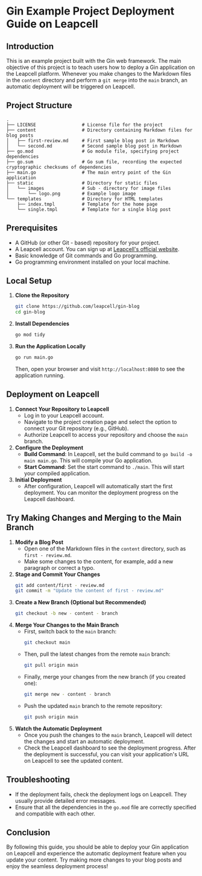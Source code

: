 # Gin Example Project Deployment Guide on Leapcell

## Introduction

This is an example project built with the Gin web framework. The main objective of this project is to teach users how to deploy a Gin application on the Leapcell platform. Whenever you make changes to the Markdown files in the `content` directory and perform a `git merge` into the `main` branch, an automatic deployment will be triggered on Leapcell.

## Project Structure

```
.
├── LICENSE                 # License file for the project
├── content                 # Directory containing Markdown files for blog posts
│   ├── first-review.md     # First sample blog post in Markdown
│   └── second.md           # Second sample blog post in Markdown
├── go.mod                  # Go module file, specifying project dependencies
├── go.sum                  # Go sum file, recording the expected cryptographic checksums of dependencies
├── main.go                 # The main entry point of the Gin application
├── static                  # Directory for static files
│   └── images              # Sub - directory for image files
│       └── logo.png        # Example logo image
└── templates               # Directory for HTML templates
    ├── index.tmpl          # Template for the home page
    └── single.tmpl         # Template for a single blog post
```

## Prerequisites

- A GitHub (or other Git - based) repository for your project.
- A Leapcell account. You can sign up at [Leapcell's official website](https://leapcell.io).
- Basic knowledge of Git commands and Go programming.
- Go programming environment installed on your local machine.

## Local Setup

1. **Clone the Repository**
   ```bash
   git clone https://github.com/leapcell/gin-blog
   cd gin-blog
   ```
2. **Install Dependencies**
   ```bash
   go mod tidy
   ```
3. **Run the Application Locally**
   ```bash
   go run main.go
   ```
   Then, open your browser and visit `http://localhost:8080` to see the application running.

## Deployment on Leapcell

1. **Connect Your Repository to Leapcell**
   - Log in to your Leapcell account.
   - Navigate to the project creation page and select the option to connect your Git repository (e.g., GitHub).
   - Authorize Leapcell to access your repository and choose the `main` branch.
2. **Configure the Deployment**
   - **Build Command**: In Leapcell, set the build command to `go build -o main main.go`. This will compile your Go application.
   - **Start Command**: Set the start command to `./main`. This will start your compiled application.
3. **Initial Deployment**
   - After configuration, Leapcell will automatically start the first deployment. You can monitor the deployment progress on the Leapcell dashboard.

## Try Making Changes and Merging to the Main Branch

1. **Modify a Blog Post**
   - Open one of the Markdown files in the `content` directory, such as `first - review.md`.
   - Make some changes to the content, for example, add a new paragraph or correct a typo.
2. **Stage and Commit Your Changes**
   ```bash
   git add content/first - review.md
   git commit -m "Update the content of first - review.md"
   ```
3. **Create a New Branch (Optional but Recommended)**
   ```bash
   git checkout -b new - content - branch
   ```
4. **Merge Your Changes to the Main Branch**
   - First, switch back to the `main` branch:
     ```bash
     git checkout main
     ```
   - Then, pull the latest changes from the remote `main` branch:
     ```bash
     git pull origin main
     ```
   - Finally, merge your changes from the new branch (if you created one):
     ```bash
     git merge new - content - branch
     ```
   - Push the updated `main` branch to the remote repository:
     ```bash
     git push origin main
     ```
5. **Watch the Automatic Deployment**
   - Once you push the changes to the `main` branch, Leapcell will detect the changes and start an automatic deployment.
   - Check the Leapcell dashboard to see the deployment progress. After the deployment is successful, you can visit your application's URL on Leapcell to see the updated content.

## Troubleshooting

- If the deployment fails, check the deployment logs on Leapcell. They usually provide detailed error messages.
- Ensure that all the dependencies in the `go.mod` file are correctly specified and compatible with each other.

## Conclusion

By following this guide, you should be able to deploy your Gin application on Leapcell and experience the automatic deployment feature when you update your content. Try making more changes to your blog posts and enjoy the seamless deployment process!
